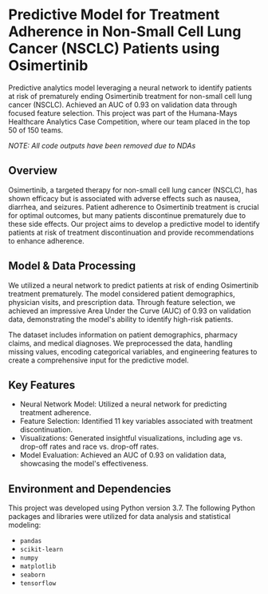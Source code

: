 # Predictive Model for Treatment Adherence in Non-Small Cell Lung Cancer (NSCLC) Patients using Osimertinib
Predictive analytics model leveraging a neural network to identify patients at risk of prematurely ending Osimertinib treatment for non-small cell lung cancer (NSCLC). Achieved an AUC of 0.93 on validation data through focused feature selection. This project was part of the Humana-Mays Healthcare Analytics Case Competition, where our team placed in the top 50 of 150 teams.

*NOTE: All code outputs have been removed due to NDAs*

## Overview
Osimertinib, a targeted therapy for non-small cell lung cancer (NSCLC), has shown efficacy but is associated with adverse effects such as nausea, diarrhea, and seizures. Patient adherence to Osimertinib treatment is crucial for optimal outcomes, but many patients discontinue prematurely due to these side effects. Our project aims to develop a predictive model to identify patients at risk of treatment discontinuation and provide recommendations to enhance adherence.

## Model & Data Processing
We utilized a neural network to predict patients at risk of ending Osimertinib treatment prematurely. The model considered patient demographics, physician visits, and prescription data. Through feature selection, we achieved an impressive Area Under the Curve (AUC) of 0.93 on validation data, demonstrating the model's ability to identify high-risk patients.

The dataset includes information on patient demographics, pharmacy claims, and medical diagnoses. We preprocessed the data, handling missing values, encoding categorical variables, and engineering features to create a comprehensive input for the predictive model.

## Key Features
- Neural Network Model: Utilized a neural network for predicting treatment adherence.
- Feature Selection: Identified 11 key variables associated with treatment discontinuation.
- Visualizations: Generated insightful visualizations, including age vs. drop-off rates and race vs. drop-off rates.
- Model Evaluation: Achieved an AUC of 0.93 on validation data, showcasing the model's effectiveness.

## Environment and Dependencies
This project was developed using Python version 3.7. The following Python packages and libraries were utilized for data analysis and statistical modeling:
- `pandas`
- `scikit-learn`
- `numpy`
- `matplotlib`
- `seaborn`
- `tensorflow`

